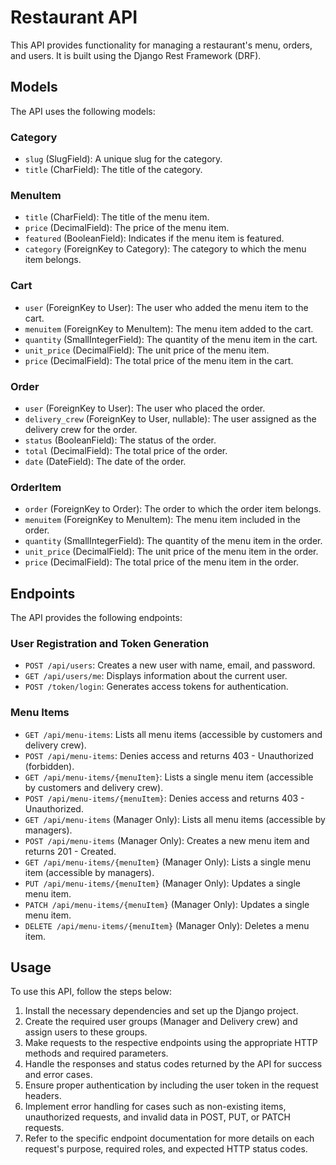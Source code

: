 # Restaurant API

This API provides functionality for managing a restaurant's menu, orders, and users. It is built using the Django Rest Framework (DRF).

## Models

The API uses the following models:

### Category

- `slug` (SlugField): A unique slug for the category.
- `title` (CharField): The title of the category.

### MenuItem

- `title` (CharField): The title of the menu item.
- `price` (DecimalField): The price of the menu item.
- `featured` (BooleanField): Indicates if the menu item is featured.
- `category` (ForeignKey to Category): The category to which the menu item belongs.

### Cart

- `user` (ForeignKey to User): The user who added the menu item to the cart.
- `menuitem` (ForeignKey to MenuItem): The menu item added to the cart.
- `quantity` (SmallIntegerField): The quantity of the menu item in the cart.
- `unit_price` (DecimalField): The unit price of the menu item.
- `price` (DecimalField): The total price of the menu item in the cart.

### Order

- `user` (ForeignKey to User): The user who placed the order.
- `delivery_crew` (ForeignKey to User, nullable): The user assigned as the delivery crew for the order.
- `status` (BooleanField): The status of the order.
- `total` (DecimalField): The total price of the order.
- `date` (DateField): The date of the order.

### OrderItem

- `order` (ForeignKey to Order): The order to which the order item belongs.
- `menuitem` (ForeignKey to MenuItem): The menu item included in the order.
- `quantity` (SmallIntegerField): The quantity of the menu item in the order.
- `unit_price` (DecimalField): The unit price of the menu item in the order.
- `price` (DecimalField): The total price of the menu item in the order.

## Endpoints

The API provides the following endpoints:

### User Registration and Token Generation

- `POST /api/users`: Creates a new user with name, email, and password.
- `GET /api/users/me`: Displays information about the current user.
- `POST /token/login`: Generates access tokens for authentication.

### Menu Items

- `GET /api/menu-items`: Lists all menu items (accessible by customers and delivery crew).
- `POST /api/menu-items`: Denies access and returns 403 - Unauthorized (forbidden).
- `GET /api/menu-items/{menuItem}`: Lists a single menu item (accessible by customers and delivery crew).
- `POST /api/menu-items/{menuItem}`: Denies access and returns 403 - Unauthorized.
- `GET /api/menu-items` (Manager Only): Lists all menu items (accessible by managers).
- `POST /api/menu-items` (Manager Only): Creates a new menu item and returns 201 - Created.
- `GET /api/menu-items/{menuItem}` (Manager Only): Lists a single menu item (accessible by managers).
- `PUT /api/menu-items/{menuItem}` (Manager Only): Updates a single menu item.
- `PATCH /api/menu-items/{menuItem}` (Manager Only): Updates a single menu item.
- `DELETE /api/menu-items/{menuItem}` (Manager Only): Deletes a menu item.

## Usage

To use this API, follow the steps below:

1. Install the necessary dependencies and set up the Django project.
2. Create the required user groups (Manager and Delivery crew) and assign users to these groups.
3. Make requests to the respective endpoints using the appropriate HTTP methods and required parameters.
4. Handle the responses and status codes returned by the API for success and error cases.
5. Ensure proper authentication by including the user token in the request headers.
6. Implement error handling for cases such as non-existing items, unauthorized requests, and invalid data in POST, PUT, or PATCH requests.
7. Refer to the specific endpoint documentation for more details on each request's purpose, required roles, and expected HTTP status codes.
